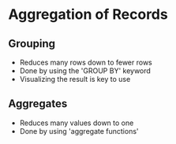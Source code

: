# Aggregation of Records

## Grouping

* Reduces many rows down to fewer rows
* Done by using the 'GROUP BY' keyword
* Visualizing the result is key to use

## Aggregates

* Reduces many values down to one
* Done by using 'aggregate functions'
